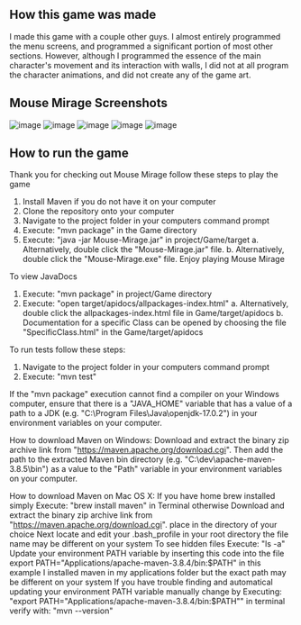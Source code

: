 ## How this game was made

I made this game with a couple other guys. I almost entirely programmed the menu screens, and programmed a significant portion of most other sections. However, although I programmed the essence of the main character's movement and its interaction with walls, I did not at all program the character animations, and did not create any of the game art. 

## Mouse Mirage Screenshots

![image](https://github.com/JaredTweed/MouseMirageGame/assets/59375645/75321ebf-e306-47e6-a713-1b765736532d)
![image](https://github.com/JaredTweed/MouseMirageGame/assets/59375645/6a0eae48-9fb7-42a6-87aa-fd86276f2366)
![image](https://github.com/JaredTweed/MouseMirageGame/assets/59375645/1739b087-d5ed-4859-b5a1-c1522a1f939c)
![image](https://github.com/JaredTweed/MouseMirageGame/assets/59375645/6b654177-44ac-426f-9936-70582f87eff8)
![image](https://github.com/JaredTweed/MouseMirageGame/assets/59375645/494a99a2-d1bb-44ea-a71b-e4877a23ae02)





## How to run the game

Thank you for checking out Mouse Mirage follow these steps to play the game
1. Install Maven if you do not have it on your computer
2. Clone the repository onto your computer
3. Navigate to the project folder in your computers command prompt
4. Execute: "mvn package" in the Game directory
5. Execute: "java -jar Mouse-Mirage.jar" in project/Game/target 
	a. Alternatively, double click the "Mouse-Mirage.jar" file.
	b. Alternatively, double click the "Mouse-Mirage.exe" file.
Enjoy playing Mouse Mirage

To view JavaDocs
1. Execute: "mvn package" in project/Game directory
2. Execute: "open target/apidocs/allpackages-index.html"
	a. Alternatively, double click the allpackages-index.html file in Game/target/apidocs
	b. Documentation for a specific Class can be opened by choosing the file "SpecificClass.html" in the Game/target/apidocs

To run tests follow these steps:
1. Navigate to the project folder in your computers command prompt
2. Execute: "mvn test"

If the "mvn package" execution cannot find a compiler on your Windows 
computer, ensure that there is a "JAVA_HOME" variable that has a value 
of a path to a JDK (e.g. "C:\Program Files\Java\openjdk-17.0.2") 
in your environment variables on your computer.

How to download Maven on Windows:
Download and extract the binary zip archive link from 
"https://maven.apache.org/download.cgi". Then add the path to the extracted 
Maven bin directory (e.g. "C:\dev\apache-maven-3.8.5\bin") as a value to 
the "Path" variable in your environment variables on your computer.

How to download Maven on Mac OS X:
If you have home brew installed simply Execute: "brew install maven" in Terminal
otherwise Download and extract the binary zip archive link from 
"https://maven.apache.org/download.cgi". place in the directory of your choice
Next locate and edit your .bash_profile in your root directory the file name may be different on your system
To see hidden files Execute: "ls -a"
Update your environment PATH variable by inserting this code into the file
export PATH="Applications/apache-maven-3.8.4/bin:$PATH"
in this example I installed maven in my applications folder but the exact path may be different on your system
If you have trouble finding and automatical updating your environment PATH variable
manually change by Executing: "export PATH="Applications/apache-maven-3.8.4/bin:$PATH"" in terminal
verify with: "mvn --version"

